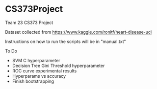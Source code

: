 # CS373Project
Team 23 CS373 Project

Dataset collected from https://www.kaggle.com/ronitf/heart-disease-uci

Instructions on how to run the scripts will be in "manual.txt"

To Do
- SVM C hyperparameter
- Decision Tree Gini Threshold hyperparameter
- ROC curve experimental results
- Hyperparams vs accuracy
- Finish bootstrapping
